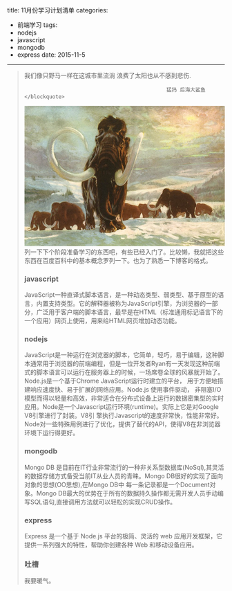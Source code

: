 title: 11月份学习计划清单
categories:
  - 前端学习
tags:
  - nodejs
  - javascript
  - mongodb
  - express
date: 2015-11-5 
---
 <!-- HTML -->
<blockquote class="blockquote-center">我们像只野马一样在这城市里流淌 浪费了太阳也从不感到悲伤.
 
                                                  猛犸 后海大鲨鱼</blockquote>

<img src="/uploads/mengma.jpg" />
<!--more-->
列一下下个阶段准备学习的东西吧，有些已经入门了。比较懒，我就把这些东西在百度百科中的基本概念罗列一下。也为了熟悉一下博客的格式。


### javascript

JavaScript一种直译式脚本语言，是一种动态类型、弱类型、基于原型的语言，内置支持类型。它的解释器被称为JavaScript引擎，为浏览器的一部分，广泛用于客户端的脚本语言，最早是在HTML（标准通用标记语言下的一个应用）网页上使用，用来给HTML网页增加动态功能。

### nodejs

JavaScript是一种运行在浏览器的脚本，它简单，轻巧，易于编辑，这种脚本通常用于浏览器的前端编程，但是一位开发者Ryan有一天发现这种前端式的脚本语言可以运行在服务器上的时候，一场席卷全球的风暴就开始了。Node.js是一个基于Chrome JavaScript运行时建立的平台， 用于方便地搭建响应速度快、易于扩展的网络应用。Node.js 使用事件驱动， 非阻塞I/O 模型而得以轻量和高效，非常适合在分布式设备上运行的数据密集型的实时应用。Node是一个Javascript运行环境(runtime)。实际上它是对Google V8引擎进行了封装。V8引 擎执行Javascript的速度非常快，性能非常好。Node对一些特殊用例进行了优化，提供了替代的API，使得V8在非浏览器环境下运行得更好。

### mongodb

Mongo DB 是目前在IT行业非常流行的一种非关系型数据库(NoSql),其灵活的数据存储方式备受当前IT从业人员的青睐。Mongo DB很好的实现了面向对象的思想(OO思想),在Mongo DB中 每一条记录都是一个Document对象。Mongo DB最大的优势在于所有的数据持久操作都无需开发人员手动编写SQL语句,直接调用方法就可以轻松的实现CRUD操作。

### express

Express 是一个基于 Node.js 平台的极简、灵活的 web 应用开发框架，它提供一系列强大的特性，帮助你创建各种 Web 和移动设备应用。

### 吐槽
我要暖气。


